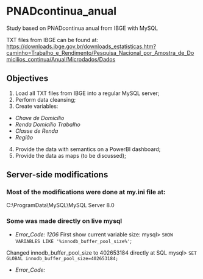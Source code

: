 # PNADcontinua_anual
Study based on PNADcontinua anual from IBGE with MySQL

TXT files from IBGE can be found at:
https://downloads.ibge.gov.br/downloads_estatisticas.htm?caminho=Trabalho_e_Rendimento/Pesquisa_Nacional_por_Amostra_de_Domicilios_continua/Anual/Microdados/Dados

## Objectives

1. Load all TXT files from IBGE into a regular MySQL server;
2. Perform data cleansing;
3. Create variables:
* *Chave de Domicílio*
* *Renda Domicílio Trabalho*
* *Classe de Renda*
* *Região*
4. Provide the data with semantics on a PowerBI dashboard;
5. Provide the data as maps (to be discussed);

## Server-side modifications

### Most of the modifications were done at my.ini file at:
C:\ProgramData\MySQL\MySQL Server 8.0

### Some was made directly on live mysql

* *Error_Code: 1206*
First show current variable size:
mysql> `SHOW VARIABLES LIKE '%innodb_buffer_pool_size%'`;

Changed innodb_buffer_pool_size to 402653184 directly at SQL
mysql> `SET GLOBAL innodb_buffer_pool_size=402653184;`

* *Error_Code:* 
